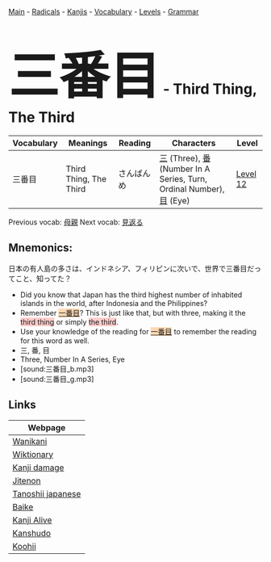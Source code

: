 <style> bigfont {font-size: 100px}</style>
[Main](../README.md) -
[Radicals](../radicals.md) -
[Kanjis](../kanjis.md) -
[Vocabulary](../vocabulary.md) -
[Levels](../levels.md) -
[Grammar](../grammar.md)
# <bigfont> 三番目</bigfont> - Third Thing, The Third 

| Vocabulary | Meanings | Reading | Characters | Level |
| --- | --- | --- | --- | --- |
| 三番目 | Third Thing, The Third | さんばんめ |  [三](../kanjis/三.md) (Three), [番](../kanjis/番.md) (Number In A Series, Turn, Ordinal Number), [目](../kanjis/目.md) (Eye) | [Level 12](../levels/wk_level12.md) |

Previous vocab: [母親](母親.md) Next vocab: [見返る](見返る.md) 

## Mnemonics:
日本の有人島の多さは、インドネシア、フィリピンに次いで、世界で三番目だってこと、知ってた？
* Did you know that Japan has the third highest number of inhabited islands in the world, after Indonesia and the Philippines?
* Remember <span style="background-color:#fed8b1"> [一番目](https://jisho.org/search/一番目)</span>? This is just like that, but with three, making it the <span style="background-color:#ffcccb"> third thing</span> or simply <span style="background-color:#ffcccb"> the third</span>.
* Use your knowledge of the reading for <span style="background-color:#fed8b1"> [一番目](https://jisho.org/search/一番目)</span> to remember the reading for this word as well.
* 三, 番, 目
* Three, Number In A Series, Eye
* [sound:三番目_b.mp3]
* [sound:三番目_g.mp3]


## Links 

| Webpage |
| --- |
| [Wanikani          ](https://www.wanikani.com/kanji/三番目) |
| [Wiktionary        ](https://en.wiktionary.org/wiki/三番目) |
| [Kanji damage      ](http://www.kanjidamage.com/kanji/search?utf8=✓&q=三番目) |
| [Jitenon           ](https://jitenon.com/kanji/三番目) |
| [Tanoshii japanese ](https://www.tanoshiijapanese.com/dictionary/kanji.cfm?k=三番目) |
| [Baike             ](https://baike.baidu.com/item/三番目) |
| [Kanji Alive       ](https://app.kanjialive.com/三番目) |
| [Kanshudo          ](https://www.kanshudo.com/searchmn?q=三番目) |
| [Koohii            ](https://kanji.koohii.com/study/kanji/三番目) |
